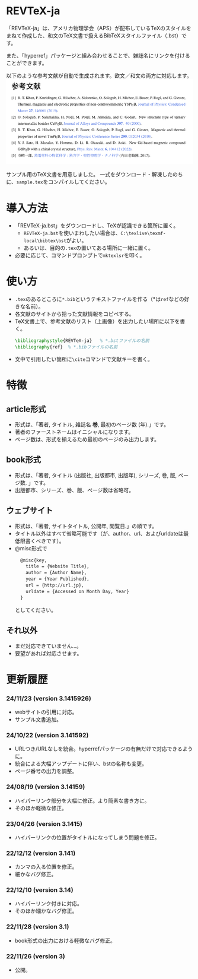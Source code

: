 # REVTeX-ja

「REVTeX-ja」は、アメリカ物理学会（APS）が配布しているTeXのスタイルをまねて作成した、和文のTeX文書で扱えるBibTeXスタイルファイル（.bst）です。

また、「hyperref」パッケージと組み合わせることで、雑誌名にリンクを付けることができます。

 以下のような参考文献が自動で生成されます。欧文／和文の両方に対応します。
![参考文献](image1.png)

サンプル用のTeX文書を用意しました。
一式をダウンロード・解凍したのちに、``sample.tex``をコンパイルしてください。


# 導入方法

- 「REVTeX-ja.bst」をダウンロードし、TeXが認識できる箇所に置く。
  - `REVTeX-ja.bst`を使いまわしたい場合は、`C:\texlive\texmf-local\bibtex\bst`がよい。
  - あるいは、目的の`.tex`の置いてある場所に一緒に置く。
- 必要に応じて、コマンドプロンプトで`mktexlsr`を叩く。

# 使い方

- `.tex`のあるところに`*.bib`というテキストファイルを作る（*は`ref`などの好きな名前）。
- 各文献のサイトから拾った文献情報をコピペする。
- TeX文書上で、参考文献のリスト（上画像）を出力したい場所に以下を書く。
    ```latex
    \bibliographystyle{REVTeX-ja}   % *.bstファイルの名前
	\bibliography{ref}  % *.bibファイルの名前
    ```
- 文中で引用したい箇所に`\cite`コマンドで文献キーを書く。


# 特徴

## article形式
- 形式は、「著者, タイトル, 雑誌名 **巻**, 最初のページ数 (年).」です。
- 著者のファーストネームはイニシャルになります。
- ページ数は、形式を揃えるため最初のページのみ出力します。

## book形式
- 形式は、「著者, タイトル (出版社, 出版都市, 出版年), シリーズ, 巻, 版, ページ数. 」です。
- 出版都市、シリーズ、巻、版、ページ数は省略可。
  

## ウェブサイト
- 形式は、「著者, サイトタイトル, 公開年, 閲覧日.」の順です。
- タイトル以外はすべて省略可能です（が、author、url、およびurldateは最低限書くべきです）。
- @misc形式で
  ```latex
    @misc{key,
      title = {Website Title},
      author = {Author Name},
      year = {Year Published},
      url = {http://url.jp},
      urldate = {Accessed on Month Day, Year}
    }
  ```
  としてください。

## それ以外
- まだ対応できていません…。
- 要望があれば対応させます。


# 更新履歴

### 24/11/23 (version 3.1415926)
- webサイトの引用に対応。
- サンプル文書追加。

### 24/10/22 (version 3.141592)
- URLつき/URLなしを統合。hyperrefパッケージの有無だけで対応できるように。
- 統合による大幅アップデートに伴い、bstの名称も変更。
- ページ番号の出力を調整。


### 24/08/19 (version 3.14159)
- ハイパーリンク部分を大幅に修正。より簡素な書き方に。
- そのほか軽微な修正。


### 23/04/26 (version 3.1415)
- ハイパーリンクの位置がタイトルになってしまう問題を修正。


### 22/12/12 (version 3.141)
- カンマの入る位置を修正。
- 細かなバグ修正。


### 22/12/10 (version 3.14)
- ハイパーリンク付きに対応。
- そのほか細かなバグ修正。


### 22/11/28 (version 3.1)
- book形式の出力における軽微なバグ修正。



### 22/11/26 (version 3)
- 公開。
